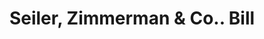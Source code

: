 ---
doi: 10.7916/D8ST920P
date_other: '1911'
date_other_textual: '1911'
form: printed ephemera
genre:
- Invoices
name:
- Seiler, Zimmerman & Co.
object_in_context_url: https://biggert.cul.columbia.edu/items/view/ave_biggert_01710
subject_hierarchical_geographic:
- Shamokin, Pennsylvania, United States
subject_name:
- Seiler, Zimmerman & Co.
title: Seiler, Zimmerman & Co.. Bill
sort_title: Seiler, Zimmerman & Co.. Bill
call_number: ave_biggert_01710
coordinates:
- 40.78916666666667,-76.55472222222222
pid: ave_biggert_01710
identifiers: ave_biggert_01710
permalink: /biggert/ave_biggert_01710/
layout: iiif-image-page
---